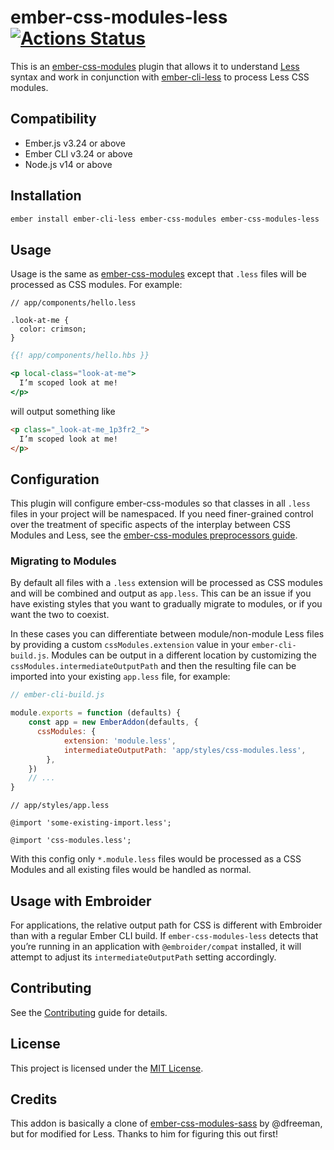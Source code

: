 # ember-css-modules-less [![Actions Status](https://github.com/seanCodes/ember-css-modules-less/actions/workflows/ci.yml/badge.svg)](https://github.com/seanCodes/ember-css-modules-less/actions/workflows/ci.yml)

This is an [ember-css-modules](https://github.com/salsify/ember-css-modules) plugin that allows it to understand [Less](https://lesscss.org/) syntax and work in conjunction with [ember-cli-less](https://github.com/gpoitch/ember-cli-less) to process Less CSS modules.


## Compatibility

- Ember.js v3.24 or above
- Ember CLI v3.24 or above
- Node.js v14 or above


## Installation

```sh
ember install ember-cli-less ember-css-modules ember-css-modules-less
```


## Usage

Usage is the same as [ember-css-modules](https://github.com/salsify/ember-css-modules#usage) except that `.less` files will be processed as CSS modules. For example:

```less
// app/components/hello.less

.look-at-me {
  color: crimson;
}
```

```hbs
{{! app/components/hello.hbs }}

<p local-class="look-at-me">
  I’m scoped look at me!
</p>
```

will output something like

```html
<p class="_look-at-me_1p3fr2_">
  I’m scoped look at me!
</p>
```



## Configuration

This plugin will configure ember-css-modules so that classes in all `.less` files in your project will be namespaced. If you need finer-grained control over the treatment of specific aspects of the interplay between CSS Modules and Less, see the [ember-css-modules preprocessors guide](https://github.com/salsify/ember-css-modules/blob/master/docs/PREPROCESSORS.md).

### Migrating to Modules

By default all files with a `.less` extension will be processed as CSS modules and will be combined and output as `app.less`. This can be an issue if you have existing styles that you want to gradually migrate to modules, or if you want the two to coexist.

In these cases you can differentiate between module/non-module Less files by providing a custom `cssModules.extension` value in your `ember-cli-build.js`. Modules can be output in a different location by customizing the `cssModules.intermediateOutputPath` and then the resulting file can be imported into your existing `app.less` file, for example:

```js
// ember-cli-build.js

module.exports = function (defaults) {
	const app = new EmberAddon(defaults, {
      cssModules: {
			extension: 'module.less',
			intermediateOutputPath: 'app/styles/css-modules.less',
		},
	})
	// ...
}
```

```less
// app/styles/app.less

@import 'some-existing-import.less';

@import 'css-modules.less';
```

With this config only `*.module.less` files would be processed as a CSS Modules and all existing files would be handled as normal.

## Usage with Embroider

For applications, the relative output path for CSS is different with Embroider than with a regular Ember CLI build. If `ember-css-modules-less` detects that you’re running in an application with `@embroider/compat` installed, it will attempt to adjust its `intermediateOutputPath` setting accordingly.


## Contributing

See the [Contributing](CONTRIBUTING.md) guide for details.


## License

This project is licensed under the [MIT License](LICENSE.md).


## Credits

This addon is basically a clone of [ember-css-modules-sass](https://github.com/dfreeman/ember-css-modules-sass) by @dfreeman, but for modified for Less. Thanks to him for figuring this out first!
